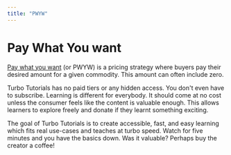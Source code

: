 ```yaml
---
title: "PWYW"
---
```


<h1 class="text-3xl font-bold leading-none mb-4 md:text-6xl uppercase">
  <span class="inline-block bg-black p-2">
    <span class="flowing-title inline">Pay What You want</span>
  </span>
</h1>

<section class="max-w-3xl text-xl">
<p><a href="https://en.wikipedia.org/wiki/Pay_what_you_want" rel="noopener" target="_blank">Pay what you want</a> (or PWYW) is a pricing strategy where buyers pay their desired amount for a given commodity. This amount can often include zero.</p>

<p>Turbo Tutorials has no paid tiers or any hidden access. You don't even have to subscribe. Learning is different for everybody. It should come at no cost unless the consumer feels like the content is valuable enough. This allows learners to explore freely and donate if they learnt something exciting.</p>

<p>The goal of Turbo Tutorials is to create accessible, fast, and easy learning which fits real use-cases and teaches at turbo speed. Watch for five minutes and you have the basics down. Was it valuable? Perhaps buy the creator a coffee!</p>
</section>
